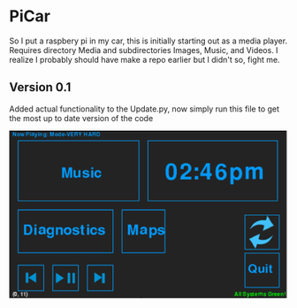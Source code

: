 # PiCar
So I put a raspbery pi in my car, this is initially starting out as a media player.
Requires directory Media and subdirectories Images, Music, and Videos.
I realize I probably should have make a repo earlier but I didn't so, fight me.

## Version 0.1 ##
Added actual functionality to the Update.py, now simply run this file to get the most up to date version of the code

![alt text](https://raw.githubusercontent.com/immilesahead/PiCar/master/MainMenu.png)